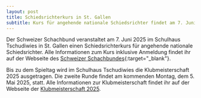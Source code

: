 ```yaml
---
layout: post
title: Schiedsrichterkurs in St. Gallen
subtitle: Kurs für angehende nationale Schiedsrichter findet am 7. Juni 2025 in St. Gallen statt.
---
```


Der Schweizer Schachbund veranstaltet am 7. Juni 2025 im Schulhaus Tschudiwies in St. Gallen
einen Schiedsrichterkurs für angehende nationale
Schiedsrichter. Alle Informationen zum Kurs inklusive Anmeldung findet ihr auf der Webseite des
[Schweizer Schachbundes](https://www.swisschess.ch/forum-nachrichtenleser/id-7-juni-na-kurs-in-st-gallen.html){:target="\_blank"}.

Bis zu dem Spieltag wird im Schulhaus Tschudiwies die Klubmeisterschaft 2025 ausgetragen. Die zweite Runde
findet am kommenden Montag, dem 5. Mai 2025, statt. Alle Informationen zur Klubmeisterschaft findet ihr
auf der Webseite der [Klubmeisterschaft 2025](/turniere/klubmeisterschaft/2025).
